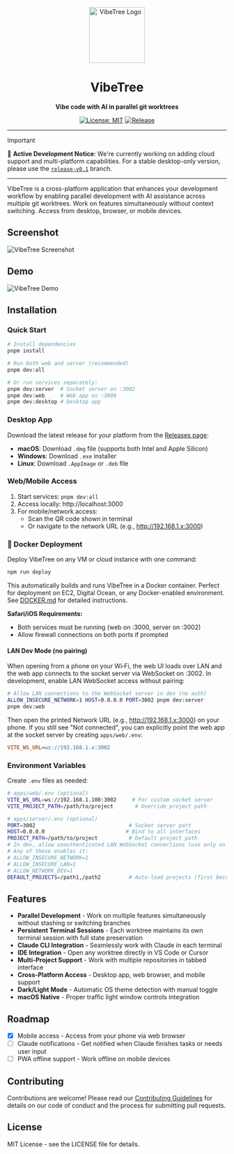 <div align="center">
  <img src="assets/icons/VibeTree.png" alt="VibeTree Logo" width="128" height="128">
  
  # VibeTree
  
  **Vibe code with AI in parallel git worktrees**
  
  [![License: MIT](https://img.shields.io/badge/License-MIT-yellow.svg)](https://opensource.org/licenses/MIT)
  [![Release](https://img.shields.io/github/v/release/sahithvibudhi/vibe-tree)](https://github.com/sahithvibudhi/vibe-tree/releases)
</div>

---

> [!IMPORTANT]
> 🚧 **Active Development Notice**: We're currently working on adding cloud support and multi-platform capabilities. 
> For a stable desktop-only version, please use the [`release-v0.1`](https://github.com/sahithvibudhi/vibe-tree/tree/release-v0.1) branch.

---

VibeTree is a cross-platform application that enhances your development workflow by enabling parallel development with AI assistance across multiple git worktrees. Work on features simultaneously without context switching. Access from desktop, browser, or mobile devices.

## Screenshot

![VibeTree Screenshot](assets/screenshot.png)

## Demo

![VibeTree Demo](assets/demo.gif)

## Installation

### Quick Start

```bash
# Install dependencies
pnpm install

# Run both web and server (recommended)
pnpm dev:all

# Or run services separately:
pnpm dev:server  # Socket server on :3002
pnpm dev:web     # Web app on :3000
pnpm dev:desktop # Desktop app
```

### Desktop App

Download the latest release for your platform from the [Releases page](https://github.com/sahithvibudhi/vibe-tree/releases):

- **macOS**: Download `.dmg` file (supports both Intel and Apple Silicon)
- **Windows**: Download `.exe` installer
- **Linux**: Download `.AppImage` or `.deb` file

### Web/Mobile Access

1. Start services: `pnpm dev:all`
2. Access locally: http://localhost:3000
3. For mobile/network access:
   - Scan the QR code shown in terminal
   - Or navigate to the network URL (e.g., http://192.168.1.x:3000)

### 🐳 Docker Deployment

Deploy VibeTree on any VM or cloud instance with one command:

```bash
npm run deploy
```

This automatically builds and runs VibeTree in a Docker container. Perfect for deployment on EC2, Digital Ocean, or any Docker-enabled environment. See [DOCKER.md](DOCKER.md) for detailed instructions.

**Safari/iOS Requirements:**
- Both services must be running (web on :3000, server on :3002)
- Allow firewall connections on both ports if prompted

#### LAN Dev Mode (no pairing)
When opening from a phone on your Wi‑Fi, the web UI loads over LAN and the web app connects to the socket server via WebSocket on :3002. In development, enable LAN WebSocket access without pairing:

```bash
# Allow LAN connections to the WebSocket server in dev (no auth)
ALLOW_INSECURE_NETWORK=1 HOST=0.0.0.0 PORT=3002 pnpm dev:server
pnpm dev:web
```

Then open the printed Network URL (e.g., http://192.168.1.x:3000) on your phone. If you still see "Not connected", you can explicitly point the web app at the socket server by creating `apps/web/.env`:

```ini
VITE_WS_URL=ws://192.168.1.x:3002
```

### Environment Variables

Create `.env` files as needed:

```bash
# apps/web/.env (optional)
VITE_WS_URL=ws://192.168.1.100:3002     # For custom socket server
VITE_PROJECT_PATH=/path/to/project       # Override project path

# apps/server/.env (optional)
PORT=3002                              # Socket server port
HOST=0.0.0.0                          # Bind to all interfaces
PROJECT_PATH=/path/to/project          # Default project path
# In dev, allow unauthenticated LAN WebSocket connections (use only on trusted networks)
# Any of these enables it:
# ALLOW_INSECURE_NETWORK=1
# ALLOW_INSECURE_LAN=1
# ALLOW_NETWORK_DEV=1
DEFAULT_PROJECTS=/path1,/path2         # Auto-load projects (first becomes default)
```

## Features

- **Parallel Development** - Work on multiple features simultaneously without stashing or switching branches
- **Persistent Terminal Sessions** - Each worktree maintains its own terminal session with full state preservation
- **Claude CLI Integration** - Seamlessly work with Claude in each terminal
- **IDE Integration** - Open any worktree directly in VS Code or Cursor
- **Multi-Project Support** - Work with multiple repositories in tabbed interface
- **Cross-Platform Access** - Desktop app, web browser, and mobile support
- **Dark/Light Mode** - Automatic OS theme detection with manual toggle
- **macOS Native** - Proper traffic light window controls integration

## Roadmap

- [x] Mobile access - Access from your phone via web browser
- [ ] Claude notifications - Get notified when Claude finishes tasks or needs user input
- [ ] PWA offline support - Work offline on mobile devices

## Contributing

Contributions are welcome! Please read our [Contributing Guidelines](CONTRIBUTING.md) for details on our code of conduct and the process for submitting pull requests.

## License

MIT License - see the LICENSE file for details.
